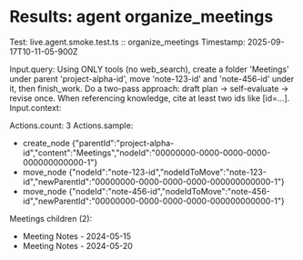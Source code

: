 # Results: agent organize_meetings

Test: live.agent.smoke.test.ts :: organize_meetings
Timestamp: 2025-09-17T10-11-05-900Z

Input.query: Using ONLY tools (no web_search), create a folder 'Meetings' under parent 'project-alpha-id', move 'note-123-id' and 'note-456-id' under it, then finish_work. Do a two-pass approach: draft plan -> self-evaluate -> revise once. When referencing knowledge, cite at least two ids like [id=...].
Input.context: 

Actions.count: 3
Actions.sample:
- create_node {"parentId":"project-alpha-id","content":"Meetings","nodeId":"00000000-0000-0000-0000-000000000000-1"}
- move_node {"nodeId":"note-123-id","nodeIdToMove":"note-123-id","newParentId":"00000000-0000-0000-0000-000000000000-1"}
- move_node {"nodeId":"note-456-id","nodeIdToMove":"note-456-id","newParentId":"00000000-0000-0000-0000-000000000000-1"}

Meetings children (2):
- Meeting Notes - 2024-05-15
- Meeting Notes - 2024-05-20
